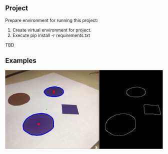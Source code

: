 ## Project

Prepare environment for running this project:
1. Create virtual environment for project.
2. Execute pip install -r requirements.txt  

TBD

## Examples

![](images/example.png)